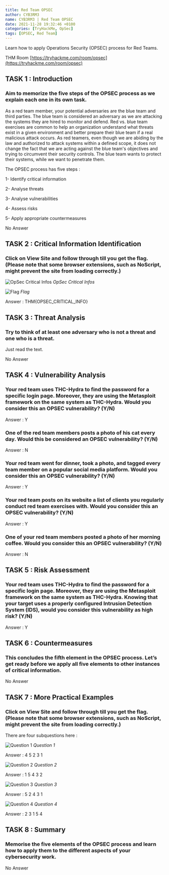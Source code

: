 ```yaml
---
title: Red Team OPSEC  
author: CYB3RM3
name: CYB3RM3 | Red Team OPSEC  
date: 2021-11-28 19:32:46 +0100
categories: [TryHackMe, OpSec]
tags: [OPSEC, Red Team]
---
```


Learn how to apply Operations Security (OPSEC) process for Red Teams.

THM Room [https://tryhackme.com/room/opsec](https://tryhackme.com/room/opsec)


## TASK 1 : Introduction
### Aim to memorize the five steps of the OPSEC process as we explain each one in its own task. 

As a red team member, your potential adversaries are the blue team and third parties. The blue team is considered an adversary as we are attacking the systems they are hired to monitor and defend. Red vs. blue team exercises are common to help an organization understand what threats exist in a given environment and better prepare their blue team if a real malicious attack occurs. As red teamers, even though we are abiding by the law and authorized to attack systems within a defined scope, it does not change the fact that we are acting against the blue team's objectives and trying to circumvent their security controls. The blue team wants to protect their systems, while we want to penetrate them.

The OPSEC process has five steps :

   1- Identify critical information

   2- Analyse threats

   3- Analyse vulnerabilities

   4- Assess risks
   
   5- Apply appropriate countermeasures

No Answer

## TASK 2 : Critical Information Identification 
### Click on View Site and follow through till you get the flag. (Please note that some browser extensions, such as NoScript, might prevent the site from loading correctly.)

![OpSec Critical Infos](/images/thm/opsec/opsec_1.png)
_OpSec Critical Infos_

![Flag](/images/thm/opsec/opsec_2.png)
_Flag_

Answer : THM{OPSEC_CRITICAL_INFO}

## TASK 3 : Threat Analysis
### Try to think of at least one adversary who is not a threat and one who is a threat.
Just read the text.

No Answer 

## TASK 4 : Vulnerability Analysis 


### Your red team uses THC-Hydra to find the password for a specific login page. Moreover, they are using the Metasploit framework on the same system as THC-Hydra. Would you consider this an OPSEC vulnerability? (Y/N) 
Answer : Y

### One of the red team members posts a photo of his cat every day. Would this be considered an OPSEC vulnerability? (Y/N)
Answer : N

### Your red team went for dinner, took a photo, and tagged every team member on a popular social media platform. Would you consider this an OPSEC vulnerability? (Y/N)
Answer : Y

### Your red team posts on its website a list of clients you regularly conduct red team exercises with. Would you consider this an OPSEC vulnerability? (Y/N)
Answer : Y

### One of your red team members posted a photo of her morning coffee. Would you consider this an OPSEC vulnerability? (Y/N)
Answer : N

## TASK 5 : Risk Assessment  
### Your red team uses THC-Hydra to find the password for a specific login page. Moreover, they are using the Metasploit framework on the same system as THC-Hydra. Knowing that your target uses a properly configured Intrusion Detection System (IDS), would you consider this vulnerability as high risk? (Y/N) 
Answer : Y

## TASK 6 : Countermeasures 
### This concludes the fifth element in the OPSEC process. Let’s get ready before we apply all five elements to other instances of critical information. 
No Answer

## TASK 7 : More Practical Examples 
### Click on View Site and follow through till you get the flag. (Please note that some browser extensions, such as NoScript, might prevent the site from loading correctly.)
There are four subquestions here :

![Question 1](/images/thm/opsec/opsec_3.png)
_Question 1_

Answer : 4 5 2 3 1

![Question 2](/images/thm/opsec/opsec_4.png)
_Question 2_

Answer : 1 5 4 3 2

![Question 3](/images/thm/opsec/opsec_5.png)
_Question 3_

Answer : 5 2 4 3 1

![Question 4](/images/thm/opsec/opsec_6.png)
_Question 4_

Answer : 2 3 1 5 4

## TASK 8 : Summary
### Memorise the five elements of the OPSEC process and learn how to apply them to the different aspects of your cybersecurity work. 
No Answer